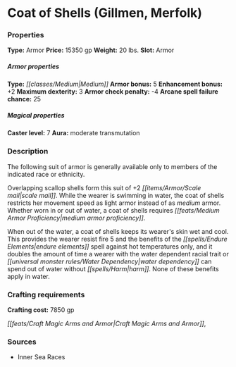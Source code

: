 ﻿---
Title: "Coat of Shells (Gillmen, Merfolk)"
Type: "Armor"
Price: "15350 gp"
Weight: "20 lbs."
Slot: "Armor"
Armor properties Type: "Medium"
Armor bonus: "5"
Enhancement bonus: "+2"
Maximum dexterity: "3"
Armor check penalty: "-4"
Arcane spell failure chance: "25"
Caster level: "7"
Aura: "moderate transmutation"
Description: |
  "The following suit of armor is generally available only to members of the indicated race or ethnicity.
  Overlapping scallop shells form this suit of _+2 scale mail_. While the wearer is swimming in water, the _coat of shells_ restricts her movement speed as light armor instead of as medium armor. Whether worn in or out of water, a _coat of shells_ requires medium armor proficiency.
  When out of the water, a _coat of shells_ keeps its wearer's skin wet and cool. This provides the wearer resist fire 5 and the benefits of the _endure elements_ spell against hot temperatures only, and it doubles the amount of time a wearer with the water dependent racial trait or water dependency can spend out of water without harm. None of these benefits apply in water."
Crafting cost: "7850 gp"
Sources: "['Inner Sea Races']"
---

# Coat of Shells (Gillmen, Merfolk)

### Properties

**Type:** Armor **Price:** 15350 gp **Weight:** 20 lbs. **Slot:** Armor

##### Armor properties

**Type:** _[[classes/Medium|Medium]]_ **Armor bonus:** 5 **Enhancement bonus:** +2 **Maximum dexterity:** 3 **Armor check penalty:** -4 **Arcane spell failure chance:** 25

##### Magical properties

**Caster level:** 7 **Aura:** moderate transmutation

### Description

The following suit of armor is generally available only to members of the indicated race or ethnicity.

Overlapping scallop shells form this suit of +2 _[[items/Armor/Scale mail|scale mail]]_. While the wearer is swimming in water, the coat of shells restricts her movement speed as light armor instead of as _medium_ armor. Whether worn in or out of water, a coat of shells requires _[[feats/Medium Armor Proficiency|medium armor proficiency]]_.

When out of the water, a coat of shells keeps its wearer's skin wet and cool. This provides the wearer resist fire 5 and the benefits of the _[[spells/Endure Elements|endure elements]]_ spell against hot temperatures only, and it doubles the amount of time a wearer with the water dependent racial trait or _[[universal monster rules/Water Dependency|water dependency]]_ can spend out of water without _[[spells/Harm|harm]]_. None of these benefits apply in water.

### Crafting requirements

**Crafting cost:** 7850 gp

_[[feats/Craft Magic Arms and Armor|Craft Magic Arms and Armor]]_,

### Sources

* Inner Sea Races